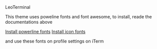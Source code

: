 LeoTerminal


This theme uses poweline fonts and font awesome, to install, reade the documentations above


[Install powerline fonts](https://github.com/powerline/fonts)
[Install icon fonts](https://github.com/gabrielelana/awesome-terminal-fonts/wiki/OS-X)


and use these fonts on profile settings on iTerm



